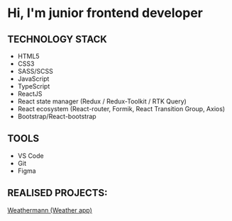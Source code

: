 # Hi, I'm junior frontend developer

## TECHNOLOGY STACK
- HTML5
- CSS3
- SASS/SCSS
- JavaScript
- TypeScript
- ReactJS
- React state manager (Redux / Redux-Toolkit / RTK Query)
- React ecosystem (React-router, Formik, React Transition Group, Axios)
- Bootstrap/React-bootstrap

## TOOLS
- VS Code
- Git
- Figma

## REALISED PROJECTS:
[Weathermann (Weather app)](https://github.com/Alejandro-Vas/weather-app)


 
